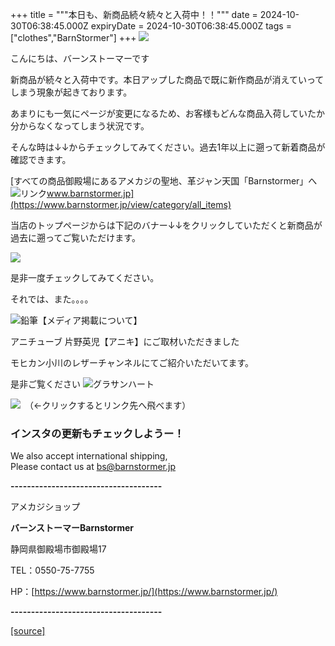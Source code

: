 +++
title = """本日も、新商品続々続々と入荷中！！"""
date = 2024-10-30T06:38:45.000Z
expiryDate = 2024-10-30T06:38:45.000Z
tags = ["clothes","BarnStormer"]
+++
[![](https://stat.ameba.jp/user_images/20231023/16/barnstormer-go/b2/03/p/o0420015015354743273.png)](https://ameblo.jp/barnstormer-go/entry-12825670498.html)

こんにちは、バーンストーマーです

新商品が続々と入荷中です。本日アップした商品で既に新作商品が消えていってしまう現象が起きております。

あまりにも一気にページが変更になるため、お客様もどんな商品入荷していたか分からなくなってしまう状況です。

そんな時は↓↓からチェックしてみてください。過去1年以上に遡って新着商品が確認できます。

[すべての商品御殿場にあるアメカジの聖地、革ジャン天国「Barnstormer」へ![リンク](https://c.stat100.ameba.jp/ameblo/symbols/v3.20.0/svg/gray/editor_link.svg)www.barnstormer.jp](https://www.barnstormer.jp/view/category/all_items)

当店のトップページからは下記のバナー↓↓をクリックしていただくと新商品が過去に遡ってご覧いただけます。

[![](https://stat.ameba.jp/user_images/20241011/19/barnstormer-go/8a/d4/g/o0410017015496638033.gif)](https://stat.ameba.jp/user_images/20241011/19/barnstormer-go/8a/d4/g/o0410017015496638033.gif)

是非一度チェックしてみてください。

それでは、また。。。。

![鉛筆](https://stat100.ameba.jp/blog/ucs/img/char/char3/519.png)【メディア掲載について】

アニチューブ 片野英児【アニキ】にご取材いただきました

モヒカン小川のレザーチャンネルにてご紹介いただいてます。

是非ご覧ください ![グラサンハート](https://stat100.ameba.jp/blog/ucs/img/char/char3/148.png)

[![](https://stat.ameba.jp/user_images/20230412/16/barnstormer-go/6a/23/p/o0108010815269242493.png)](https://www.instagram.com/barnstormer_daily/)　（←クリックするとリンク先へ飛べます）

### インスタの更新もチェックしようー！

We also accept international shipping,  
Please contact us at bs@barnstormer.jp

**\-------------------------------------**

アメカジショップ

**バーンストーマーBarnstormer**

静岡県御殿場市御殿場17

TEL：0550-75-7755

HP：[https://www.barnstormer.jp/](https://www.barnstormer.jp/)

**\-------------------------------------**

[[source]](https://ameblo.jp/barnstormer-go/entry-12873170360.html)
